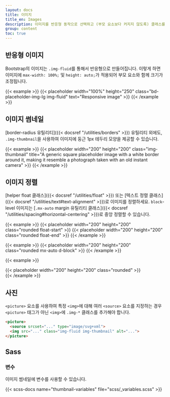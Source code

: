 ```yaml
---
layout: docs
title: 이미지
title_en: Images
description: 이미지를 반응형 동작으로 선택하고 (부모 요소보다 커지지 않도록) 클래스를 통해 경량 스타일을 추가하는 문서 및 예시입니다.
group: content
toc: true
---
```


## 반응형 이미지

Bootstrap의 이미지는 `.img-fluid`를 통해서 반응형으로 만들어집니다. 이렇게 하면 이미지에 `max-width: 100%;` 및 `height: auto;`가 적용되어 부모 요소와 함께 크기가 조정됩니다.

{{< example >}}
{{< placeholder width="100%" height="250" class="bd-placeholder-img-lg img-fluid" text="Responsive image" >}}
{{< /example >}}

## 이미지 썸네일

[border-radius 유틸리티]({{< docsref "/utilities/borders" >}}) 유틸리티 외에도, `.img-thumbnail`을 사용하여 이미지에 둥근 1px 테두리 모양을 제공할 수 있습니다.

{{< example >}}
{{< placeholder width="200" height="200" class="img-thumbnail" title="A generic square placeholder image with a white border around it, making it resemble a photograph taken with an old instant camera" >}}
{{< /example >}}

## 이미지 정렬

[helper float 클래스]({{< docsref "/utilities/float" >}}) 또는 [텍스트 정렬 클래스]({{< docsref "/utilities/text#text-alignment" >}})로 이미지를 정렬하세요. `block`-level 이미지는 [`.mx-auto` margin 유틸리티 클래스]({{< docsref "/utilities/spacing#horizontal-centering" >}})로 중앙 정렬할 수 있습니다.

{{< example >}}
{{< placeholder width="200" height="200" class="rounded float-start" >}}
{{< placeholder width="200" height="200" class="rounded float-end" >}}
{{< /example >}}


{{< example >}}
{{< placeholder width="200" height="200" class="rounded mx-auto d-block" >}}
{{< /example >}}

{{< example >}}
<div class="text-center">
  {{< placeholder width="200" height="200" class="rounded" >}}
</div>
{{< /example >}}


## 사진

`<picture>` 요소를 사용하여 특정 `<img>`에 대해 여러 `<source>` 요소를 지정하는 경우 `<picture>` 태그가 아닌 `<img>`에 `.img-*` 클래스를 추가해야 합니다.

```html
​<picture>
  <source srcset="..." type="image/svg+xml">
  <img src="..." class="img-fluid img-thumbnail" alt="...">
</picture>
```

## Sass

### 변수

이미지 썸네일에 변수를 사용할 수 있습니다.

{{< scss-docs name="thumbnail-variables" file="scss/_variables.scss" >}}
